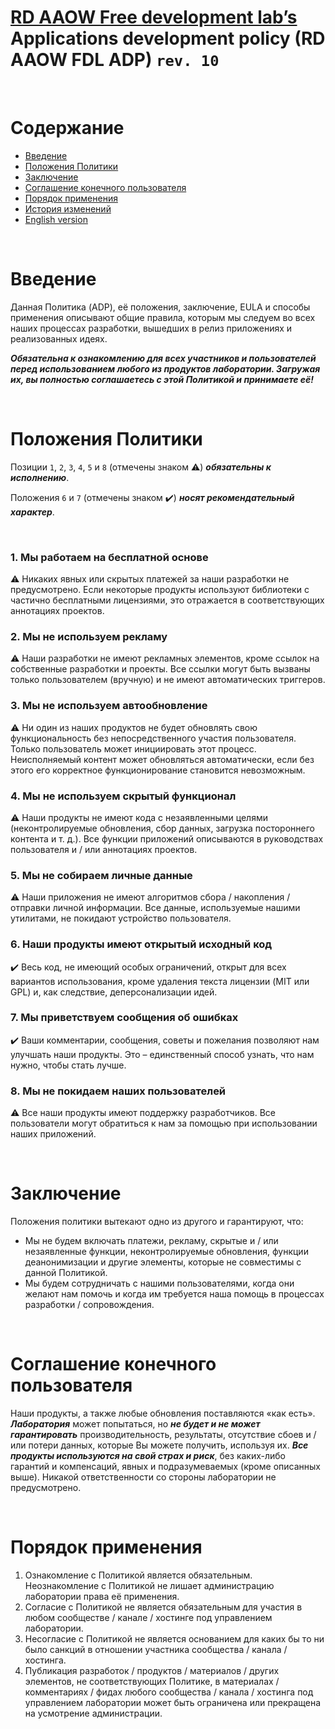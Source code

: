 # [RD AAOW Free development lab’s](https://adslbarxatov.github.io/DPArray) Applications development policy (RD AAOW FDL ADP) ```rev. 10```

&nbsp;



# Содержание
- [Введение](#section-2)
- [Положения Политики](#section-4)
- [Заключение](#section-22)
- [Соглашение конечного пользователя](#section-24)
- [Порядок применения](#section-26)
- [История изменений](https://adslbarxatov.github.io/ADP/changelog)
- [English version](https://adslbarxatov.github.io/ADP)

&nbsp;



# Введение

Данная Политика (ADP), её положения, заключение, EULA и способы применения описывают общие правила, которым мы следуем во всех
наших процессах разработки, вышедших в релиз приложениях и реализованных идеях.

***Обязательна к ознакомлению для всех участников и пользователей перед использованием любого из продуктов лаборатории. Загружая их,
вы полностью соглашаетесь с этой Политикой и принимаете её!***

&nbsp;



# Положения Политики

Позиции `1`, `2`, `3`, `4`, `5` и `8` (отмечены знаком :warning:) ***обязательны к исполнению***.

Положения `6` и `7` (отмечены знаком :heavy_check_mark:) ***носят рекомендательный характер***.

&nbsp;



### 1. Мы работаем на бесплатной основе

:warning: Никаких явных или скрытых платежей за наши разработки не предусмотрено. Если некоторые продукты используют библиотеки
с частично бесплатными лицензиями, это отражается в соответствующих аннотациях проектов.

### 2. Мы не используем рекламу

:warning: Наши разработки не имеют рекламных элементов, кроме ссылок на собственные разработки и проекты. Все ссылки могут быть
вызваны только пользователем (вручную) и не имеют автоматических триггеров.

### 3. Мы не используем автообновление

:warning: Ни один из наших продуктов не будет обновлять свою функциональность без непосредственного участия пользователя.
Только пользователь может инициировать этот процесс. Неисполняемый контент может обновляться автоматически, если без этого
его корректное функционирование становится невозможным.

### 4. Мы не используем скрытый функционал

:warning: Наши продукты не имеют кода с незаявленными целями (неконтролируемые обновления, сбор данных, загрузка постороннего
контента и т. д.). Все функции приложений описываются в руководствах пользователя и / или аннотациях проектов.

### 5. Мы не собираем личные данные

:warning: Наши приложения не имеют алгоритмов сбора / накопления / отправки личной информации. Все данные, используемые нашими утилитами,
не покидают устройство пользователя.

### 6. Наши продукты имеют открытый исходный код

:heavy_check_mark: Весь код, не имеющий особых ограничений, открыт для всех вариантов использования, кроме удаления текста лицензии
(MIT или GPL) и, как следствие, деперсонализации идей.

### 7. Мы приветствуем сообщения об ошибках

:heavy_check_mark: Ваши комментарии, сообщения, советы и пожелания позволяют нам улучшать наши продукты. Это – единственный способ
узнать, что нам нужно, чтобы стать лучше.

### 8. Мы не покидаем наших пользователей

:warning: Все наши продукты имеют поддержку разработчиков. Все пользователи могут обратиться к нам за помощью при использовании наших приложений.

&nbsp;



# Заключение

Положения политики вытекают одно из другого и гарантируют, что:
- Мы не будем включать платежи, рекламу, скрытые и / или незаявленные функции, неконтролируемые обновления, функции деанонимизации
и другие элементы, которые не совместимы с данной Политикой.
- Мы будем сотрудничать с нашими пользователями, когда они желают нам помочь и когда им требуется наша помощь в процессах
разработки / сопровождения.

&nbsp;



# Соглашение конечного пользователя

Наши продукты, а также любые обновления поставляются «как есть». ***Лаборатория*** может попытаться, но ***не будет и не может
гарантировать*** производительность, результаты, отсутствие сбоев и / или потери данных, которые Вы можете получить, используя их.
***Все продукты используются на свой страх и риск***, без каких-либо гарантий и компенсаций, явных и подразумеваемых (кроме описанных
выше). Никакой ответственности со стороны лаборатории не предусмотрено.

&nbsp;



# Порядок применения

1. Ознакомление с Политикой является обязательным. Неознакомление с Политикой не лишает администрацию лаборатории права её применения.
2. Согласие с Политикой не является обязательным для участия в любом сообществе / канале / хостинге под управлением лаборатории.
3. Несогласие с Политикой не является основанием для каких бы то ни было санкций в отношении участника сообщества / канала / хостинга.
4. Публикация разработок / продуктов / материалов / других элементов, не соответствующих Политике, в материалах / комментариях / фидах
любого сообщества / канала / хостинга под управлением лаборатории может быть ограничена или прекращена на усмотрение администрации.
